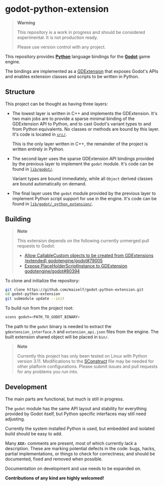 # godot-python-extension

> **Warning**
>
> This repository is a work in progress and should be considered experimental. It is not production ready.
>
> Please use version control with any project.

This repository provides [**Python**](https://www.python.org/) language bindings for the [**Godot**](https://godotengine.org/) game engine.

The bindings are implemented as a [GDExtension](https://godotengine.org/article/introducing-gd-extensions) that exposes Godot's APIs and enables extension classes and scripts to be written in Python.


## Structure

This project can be thought as having three layers:

  - The lowest layer is written in C++ and implements the GDExtension. It's two main jobs are to provide a sparse minimal binding of the GDExtension API to Python, and to cast Godot's variant types to and from Python equivalents. No classes or methods are bound by this layer. It's code is located in [`src/`](src/).

    This is the only layer written in C++, the remainder of the project is written entirely in Python.

  - The second layer uses the sparse GDExtension API bindings provided by the previous layer to implement the `godot` module. It's code can be found in [`lib/godot/`](lib/godot/).

    Variant types are bound immediately, while all `Object` derived classes are bound automatically on demand.

  - The final layer uses the `godot` module provided by the previous layer to implement Python script support for use in the engine. It's code can be found in [`lib/godot/_python_extension/`](lib/godot/_python_extension/).


## Building

> **Note**
>
> This extension depends on the following currently unmerged pull requests to Godot:
>
> - [Allow CallableCustom objects to be created from GDExtensions (extended) godotengine/godot#79005](https://github.com/godotengine/godot/pull/79005)
> - [Expose PlaceHolderScriptInstance to GDExtension godotengine/godot#80394](https://github.com/godotengine/godot/pull/80394)

To clone and initialize the repository:
```sh
git clone https://github.com/maiself/godot-python-extension.git
cd godot-python-extension
git submodule update --init
```

To build run from the project root:
```sh
scons godot=<PATH_TO_GODOT_BINARY>
```

The path to the `godot` binary is needed to extract the `gdextension_interface.h` and `extension_api.json` files from the engine. The built extension shared object will be placed in `bin/`.

> **Note**
>
> Currently this project has only been tested on Linux with Python version 3.11. Modifications to the [SConstruct](SConstruct) file may be needed for other platform configurations. Please submit issues and pull requests for any problems you run into.


## Development

The main parts are functional, but much is still in progress.

The `godot` module has the same API layout and stability for everything provided by Godot itself, but Python specific interfaces may still need adjusting.

Currently the system installed Python is used, but embedded and isolated build should be easy to add.

Many **_`XXX:`_** comments are present, most of which currently lack a description. These are marking potential defects in the code: bugs, hacks, partial implementations, or things to check for correctness; and should be documented, fixed and removed when possible.

Documentation on development and use needs to be expanded on.

**Contributions of any kind are highly welcomed!**


